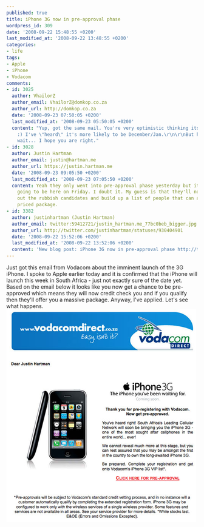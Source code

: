 ```yaml
---
published: true
title: iPhone 3G now in pre-approval phase
wordpress_id: 309
date: '2008-09-22 15:48:55 +0200'
last_modified_at: '2008-09-22 13:48:55 +0200'
categories:
- life
tags:
- Apple
- iPhone
- Vodacom
comments:
- id: 3025
  author: VhailorZ
  author_email: VhailorZ@domkop.co.za
  author_url: http://domkop.co.za
  date: '2008-09-23 07:50:05 +0200'
  last_modified_at: '2008-09-23 05:50:05 +0200'
  content: "Yup, got the same mail. You're very optimistic thinking its this week.
    :) I've \"heard\" it's more likely to be December/Jan.\r\n\r\nBut hey.. I cant
    wait... I hope you are right."
- id: 3028
  author: Justin Hartman
  author_email: justin@hartman.me
  author_url: https://justin.hartman.me
  date: '2008-09-23 09:05:50 +0200'
  last_modified_at: '2008-09-23 07:05:50 +0200'
  content: Yeah they only went into pre-approval phase yesterday but it's apparently
    going to be here on Friday. I doubt it. My guess is that they'll now try and filter
    out the rubbish candidates and build up a list of people that can afford the heavily
    priced package.
- id: 3382
  author: justinhartman (Justin Hartman)
  author_email: twitter:59412721/justin_hartman.me_77bc0beb_bigger.jpg
  author_url: http://twitter.com/justinhartman/statuses/930404901
  date: '2008-09-22 15:52:06 +0200'
  last_modified_at: '2008-09-22 13:52:06 +0200'
  content: 'New blog post: iPhone 3G now in pre-approval phase http://tinyurl.com/3pms7s'
---
```

Just got this email from Vodacom about the imminent launch of the 3G iPhone. I spoke to Apple earlier today and it is confirmed that the iPhone will launch this week in South Africa - just not exactly sure of the date yet.
Based on the email below it looks like you now get a chance to be pre-approved which means they will now credit check you and if you qualify then they'll offer you a massive package. Anyway, I've applied. Let's see what happens.
<a href="/assets/images/uploads/2008/09/iphone3g.jpg"><img src="/assets/images/uploads/2008/09/iphone3g.jpg" alt="" title="iPhone 3G Now in South Africa" width="500" height="561" class="alignnone size-full wp-image-310" /></a>
